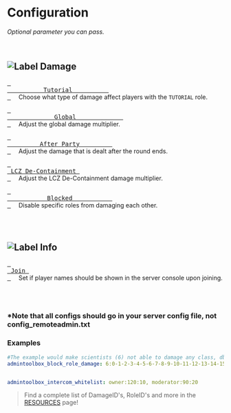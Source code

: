 
# Configuration

*Optional parameter you can pass.*

<br>

## ![Label Damage]

[<kbd> <br>          Tutorial          <br> </kbd>][Damage Tutorial]   
Choose what type of damage affect players with the `TUTORIAL` role.

[<kbd> <br>             Global             <br> </kbd>][Damage Tutorial]   
Adjust the global damage multiplier.

[<kbd> <br>         After Party         <br> </kbd>][Damage After Party]   
Adjust the damage that is dealt after the round ends.

[<kbd> <br> LCZ De-Containment <br> </kbd>][Damage LCZ]   
Adjust the LCZ De-Containment damage multiplier.

[<kbd> <br>           Blocked           <br> </kbd>][Damage Blocked]   
Disable specific roles from damaging each other.

<br>
<br>

## ![Label Info]

[<kbd> <br> Join <br> </kbd>][Info Join]   
Set if player names should be shown in the server console upon joining.

<br>
<br>

### *Note that all configs should go in your server config file, not config_remoteadmin.txt

### Examples

```yaml
#The example would make scientists (6) not able to damage any class, dboys (1) not able to attack other dboys (1))
admintoolbox_block_role_damage: 6:0-1-2-3-4-5-6-7-8-9-10-11-12-13-14-15-16-17,1:1


admintoolbox_intercom_whitelist: owner:120:10, moderator:90:20
```

>Find a complete list of DamageID's, RoleID's and more in the [RESOURCES](Resources.md) page!



[Damage After Party]: Settings/Damage/After%20Party.md
[Damage Tutorial]: Settings/Damage/Tutorial.md
[Damage Blocked]: Settings/Damage/Blocked.md
[Damage Global]: Settings/Damage/Global.md
[Damage LCZ]: Settings/Damage/LCZ%20De-Containment.md

[Info Join]: Settings/Info/Join.md

[Label Damage]: https://img.shields.io/badge/Damage-C9284D?style=for-the-badge&logoColor=white&logo=ActiGraph
[Label Info]: https://img.shields.io/badge/Info-666666?style=for-the-badge&logoColor=white&logo=InternetArchive
